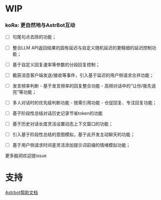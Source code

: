# WIP

### koRa: 更自然地与AstrBot互动

 - [ ] 句尾句点去除的功能；

 - [ ] 整合LLM API返回结果的固有延迟与自定义随机延迟的更精细的延迟控制功能；

 - [ ] 基于自定义回复速率等参数的分段回复控制；

 - [ ] 截获消息客户端发送/接收等事件，引入基于延迟的用户侧请求合并功能；

 - [ ] 发言频率判断 - 基于发言频率的回复整合功能 - 高频对话中的“让你/我先说完”等功能；

 - [ ] 多人对话时的优先级判断功能 - 按需引用功能 - 仓促回复、专注回复功能；

 - [ ] 基于阶段性总结对话历史记录节省token的功能

 - [ ] 基于历史对话长度灵活设置动态上下文窗口的功能；

 - [ ] 引入基于阶段性总结的意图模拟，基于此开发主动聊天的功能；

 - [ ] 基于用户侧请求时间差灵活添加提示词前缀的情绪模拟功能；

更多脑洞欢迎提issue


# 支持
[Astrbot帮助文档](https://astrbot.app)
